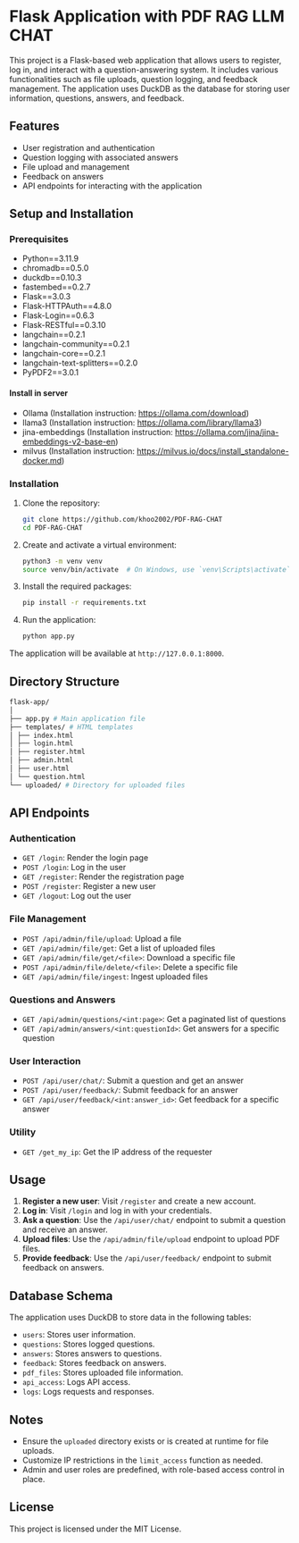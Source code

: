 # Flask Application with PDF RAG LLM CHAT

This project is a Flask-based web application that allows users to register, log in, and interact with a question-answering system. It includes various functionalities such as file uploads, question logging, and feedback management. The application uses DuckDB as the database for storing user information, questions, answers, and feedback.

## Features

- User registration and authentication
- Question logging with associated answers
- File upload and management
- Feedback on answers
- API endpoints for interacting with the application

## Setup and Installation

### Prerequisites

- Python==3.11.9
- chromadb==0.5.0
- duckdb==0.10.3
- fastembed==0.2.7
- Flask==3.0.3
- Flask-HTTPAuth==4.8.0
- Flask-Login==0.6.3
- Flask-RESTful==0.3.10
- langchain==0.2.1
- langchain-community==0.2.1
- langchain-core==0.2.1
- langchain-text-splitters==0.2.0
- PyPDF2==3.0.1

#### Install in server
- Ollama (Installation instruction: https://ollama.com/download)
- llama3 (Installation instruction: https://ollama.com/library/llama3)
- jina-embeddings (Installation instruction: https://ollama.com/jina/jina-embeddings-v2-base-en)
- milvus (Installation instruction: https://milvus.io/docs/install_standalone-docker.md)

### Installation

1. Clone the repository:
    ```sh
    git clone https://github.com/khoo2002/PDF-RAG-CHAT
    cd PDF-RAG-CHAT
    ```

2. Create and activate a virtual environment:
    ```sh
    python3 -m venv venv
    source venv/bin/activate  # On Windows, use `venv\Scripts\activate`
    ```

3. Install the required packages:
    ```sh
    pip install -r requirements.txt
    ```

4. Run the application:
    ```sh
    python app.py
    ```

The application will be available at `http://127.0.0.1:8000`.

## Directory Structure
  ```bash
flask-app/
│
├── app.py # Main application file
├── templates/ # HTML templates
│ ├── index.html
│ ├── login.html
│ ├── register.html
│ ├── admin.html
│ ├── user.html
│ └── question.html
└── uploaded/ # Directory for uploaded files
```

## API Endpoints

### Authentication

- `GET /login`: Render the login page
- `POST /login`: Log in the user
- `GET /register`: Render the registration page
- `POST /register`: Register a new user
- `GET /logout`: Log out the user

### File Management

- `POST /api/admin/file/upload`: Upload a file
- `GET /api/admin/file/get`: Get a list of uploaded files
- `GET /api/admin/file/get/<file>`: Download a specific file
- `POST /api/admin/file/delete/<file>`: Delete a specific file
- `GET /api/admin/file/ingest`: Ingest uploaded files

### Questions and Answers

- `GET /api/admin/questions/<int:page>`: Get a paginated list of questions
- `GET /api/admin/answers/<int:questionId>`: Get answers for a specific question

### User Interaction

- `POST /api/user/chat/`: Submit a question and get an answer
- `POST /api/user/feedback/`: Submit feedback for an answer
- `GET /api/user/feedback/<int:answer_id>`: Get feedback for a specific answer

### Utility

- `GET /get_my_ip`: Get the IP address of the requester

## Usage

1. **Register a new user**: Visit `/register` and create a new account.
2. **Log in**: Visit `/login` and log in with your credentials.
3. **Ask a question**: Use the `/api/user/chat/` endpoint to submit a question and receive an answer.
4. **Upload files**: Use the `/api/admin/file/upload` endpoint to upload PDF files.
5. **Provide feedback**: Use the `/api/user/feedback/` endpoint to submit feedback on answers.

## Database Schema

The application uses DuckDB to store data in the following tables:

- `users`: Stores user information.
- `questions`: Stores logged questions.
- `answers`: Stores answers to questions.
- `feedback`: Stores feedback on answers.
- `pdf_files`: Stores uploaded file information.
- `api_access`: Logs API access.
- `logs`: Logs requests and responses.

## Notes

- Ensure the `uploaded` directory exists or is created at runtime for file uploads.
- Customize IP restrictions in the `limit_access` function as needed.
- Admin and user roles are predefined, with role-based access control in place.

## License

This project is licensed under the MIT License.
